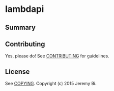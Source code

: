 # lambdapi

## Summary

## Contributing

Yes, please do! See [CONTRIBUTING][] for guidelines.

## License

See [COPYING][]. Copyright (c) 2015 Jeremy Bi.


[CONTRIBUTING]: ./CONTRIBUTING.md
[COPYING]: ./COPYING
